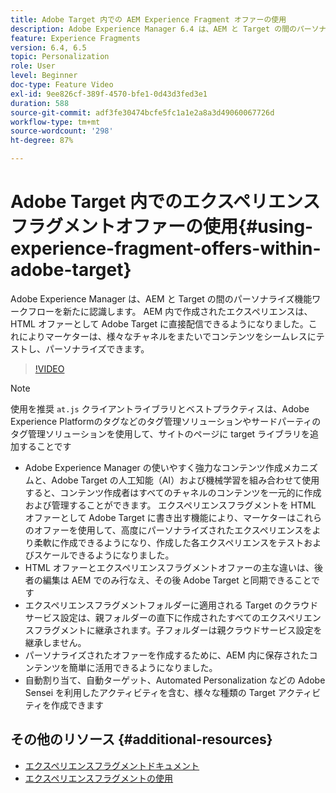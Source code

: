 ```yaml
---
title: Adobe Target 内での AEM Experience Fragment オファーの使用
description: Adobe Experience Manager 6.4 は、AEM と Target の間のパーソナライズ機能ワークフローを新たに認識します。AEM 内で作成されたエクスペリエンスは、HTML オファーとして Adobe Target に直接配信できるようになりました。これによりマーケターは、様々なチャネルをまたいでコンテンツをシームレスにテストし、パーソナライズできます。
feature: Experience Fragments
version: 6.4, 6.5
topic: Personalization
role: User
level: Beginner
doc-type: Feature Video
exl-id: 9ee826cf-389f-4570-bfe1-0d43d3fed3e1
duration: 588
source-git-commit: adf3fe30474bcfe5fc1a1e2a8a3d49060067726d
workflow-type: tm+mt
source-wordcount: '298'
ht-degree: 87%

---
```


# Adobe Target 内でのエクスペリエンスフラグメントオファーの使用{#using-experience-fragment-offers-within-adobe-target}

Adobe Experience Manager は、AEM と Target の間のパーソナライズ機能ワークフローを新たに認識します。 AEM 内で作成されたエクスペリエンスは、HTML オファーとして Adobe Target に直接配信できるようになりました。これによりマーケターは、様々なチャネルをまたいでコンテンツをシームレスにテストし、パーソナライズできます。

>[!VIDEO](https://video.tv.adobe.com/v/22383?quality=12&learn=on)

>[!NOTE]
>
>使用を推奨 `at.js` クライアントライブラリとベストプラクティスは、Adobe Experience Platformのタグなどのタグ管理ソリューションやサードパーティのタグ管理ソリューションを使用して、サイトのページに target ライブラリを追加することです


* Adobe Experience Manager の使いやすく強力なコンテンツ作成メカニズムと、Adobe Target の人工知能（AI）および機械学習を組み合わせて使用すると、コンテンツ作成者はすべてのチャネルのコンテンツを一元的に作成および管理することができます。 エクスペリエンスフラグメントを HTML オファーとして Adobe Target に書き出す機能により、マーケターはこれらのオファーを使用して、高度にパーソナライズされたエクスペリエンスをより柔軟に作成できるようになり、作成した各エクスペリエンスをテストおよびスケールできるようになりました。
* HTML オファーとエクスペリエンスフラグメントオファーの主な違いは、後者の編集は AEM でのみ行なえ、その後 Adobe Target と同期できることです
* エクスペリエンスフラグメントフォルダーに適用される Target のクラウドサービス設定は、親フォルダーの直下に作成されたすべてのエクスペリエンスフラグメントに継承されます。子フォルダーは親クラウドサービス設定を継承しません。
* パーソナライズされたオファーを作成するために、AEM 内に保存されたコンテンツを簡単に活用できるようになりました。
* 自動割り当て、自動ターゲット、Automated Personalization などの Adobe Sensei を利用したアクティビティを含む、様々な種類の Target アクティビティを作成できます

## その他のリソース {#additional-resources}

* [エクスペリエンスフラグメントドキュメント](https://experienceleague.adobe.com/docs/experience-manager-65/authoring/authoring/experience-fragments.html?lang=ja)
* [エクスペリエンスフラグメントの使用](/help/sites/experience-fragments/experience-fragments-feature-video-use.md)
